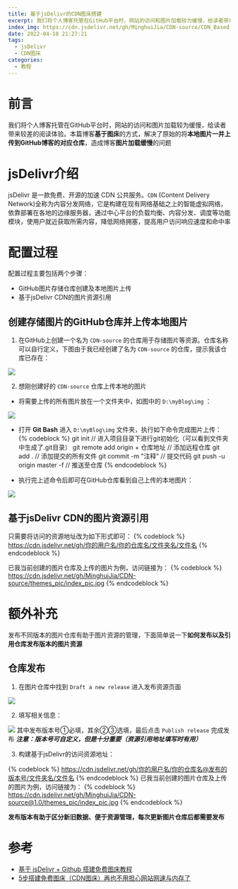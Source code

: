 ```yaml
---
title: 基于jsDelivr的CDN图床搭建
excerpt: 我们将个人博客托管在GitHub平台时，网站的访问和图片加载较为缓慢，给读者带来较差的阅读体验。本篇博客基于图床的方式，解决了原始的将本地图片一并上传到GitHub博客的对应仓库，造成博客图片加载缓慢的问题
index_img: https://cdn.jsdelivr.net/gh/MinghuiJia/CDN-source/CDN_Based_On_jsDelivr/step1.png
date: 2022-04-18 21:27:21
tags:
  - jsDelivr
  - CDN图床
categories:
  - 教程
---
```


# 前言
我们将个人博客托管在GitHub平台时，网站的访问和图片加载较为缓慢，给读者带来较差的阅读体验。本篇博客**基于图床**的方式，解决了原始的将**本地图片一并上传到GitHub博客的对应仓库**，造成博客**图片加载缓慢**的问题
<!-- more -->

# jsDelivr介绍
jsDelivr 是一款免费、开源的加速 CDN 公共服务。`CDN` (Content Delivery Network)全称为内容分发网络，它是构建在现有网络基础之上的智能虚拟网络，依靠部署在各地的边缘服务器，通过中心平台的负载均衡、内容分发、调度等功能模块，使用户就近获取所需内容，降低网络拥塞，提高用户访问响应速度和命中率

# 配置过程
 配置过程主要包括两个步骤：
 - GitHub图片存储仓库创建及本地图片上传
 - 基于jsDelivr CDN的图片资源引用

## 创建存储图片的GitHub仓库并上传本地图片
1. 在GitHub上创建一个名为 `CDN-source` 的仓库用于存储图片等资源。仓库名称可以自行定义，下图由于我已经创建了名为 `CDN-source` 的仓库，提示我该仓库已存在：

![](https://cdn.jsdelivr.net/gh/MinghuiJia/CDN-source/CDN_Based_On_jsDelivr/step1.png)

2. 想刚创建好的 `CDN-source` 仓库上传本地的图片
- 将需要上传的所有图片放在一个文件夹中，如图中的 `D:\myBlog\img` ：

![](https://cdn.jsdelivr.net/gh/MinghuiJia/CDN-source/CDN_Based_On_jsDelivr/step2.png)

- 打开 **Git Bash** 进入 `D:\myBlog\img` 文件夹，执行如下命令完成图片上传：
	{% codeblock %}
	git init							// 进入项目目录下进行git初始化（可以看到文件夹中生成了.git目录）
	git remote add origin + 仓库地址 	// 添加远程仓库
	git add .							// 添加提交的所有文件
	git commit -m "注释"				// 提交代码
	git push -u origin master -f 		// 推送至仓库
	{% endcodeblock %}

- 执行完上述命令后即可在GitHub仓库看到自己上传的本地图片：

![](https://cdn.jsdelivr.net/gh/MinghuiJia/CDN-source/CDN_Based_On_jsDelivr/step3.png)

## 基于jsDelivr CDN的图片资源引用

只需要将访问的资源地址改为如下形式即可：
{% codeblock %}
https://cdn.jsdelivr.net/gh/你的用户名/你的仓库名/文件夹名/文件名
{% endcodeblock %}

已我当前创建的图片仓库及上传的图片为例，访问链接为：
{% codeblock %}
https://cdn.jsdelivr.net/gh/MinghuiJia/CDN-source/themes_pic/index_pic.jpg
{% endcodeblock %}

# 额外补充
发布不同版本的图片仓库有助于图片资源的管理，下面简单说一下**如何发布以及引用仓库发布版本的图片资源**

## 仓库发布
1. 在图片仓库中找到 `Draft a new release` 进入发布资源页面

![](https://cdn.jsdelivr.net/gh/MinghuiJia/CDN-source/CDN_Based_On_jsDelivr/step4.png)

2. 填写相关信息：

![](https://cdn.jsdelivr.net/gh/MinghuiJia/CDN-source/CDN_Based_On_jsDelivr/step5.png)
其中发布版本号①必填，其余②③选填，最后点击 `Publish release` 完成发布
***注意：版本号可自定义，但是十分重要（资源引用地址填写时有用）***

3. 构建基于jsDelivr的访问资源地址：

{% codeblock %}
https://cdn.jsdelivr.net/gh/你的用户名/你的仓库名@发布的版本号/文件夹名/文件名
{% endcodeblock %}
已我当前创建的图片仓库及上传的图片为例，访问链接为：
{% codeblock %}
https://cdn.jsdelivr.net/gh/MinghuiJia/CDN-source@1.0/themes_pic/index_pic.jpg
{% endcodeblock %}

**发布版本有助于区分新旧数据、便于资源管理，每次更新图片仓库后都需要发布**

# 参考
- [基于 jsDelivr + Github 搭建免费图床教程](https://blog.douchen.life/%E5%9F%BA%E4%BA%8EjsDelivr-Github%E6%90%AD%E5%BB%BA%E5%85%8D%E8%B4%B9%E5%9B%BE%E5%BA%8A%E6%95%99%E7%A8%8B/)
- [5步搭建免费图床（CDN图床）再也不用担心网站网速与内存了](https://blog.51cto.com/u_13409958/3669893)